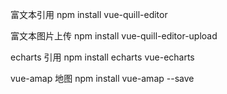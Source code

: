 

富文本引用 
  npm install vue-quill-editor


  富文本图片上传
  npm install vue-quill-editor-upload

  echarts 引用
  npm install echarts vue-echarts  

  vue-amap 地图
  npm install vue-amap --save

 

